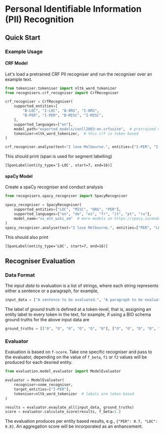 # Personal Identifiable Information (PII) Recognition

## Quick Start

### Example Usage
#### CRF Model
Let's load a pretrained CRF PII recogniser and run the recogniser over an example text.

```python
from tokeniser.tokeniser import nltk_word_tokenizer
from recognisers.crf_recogniser import CrfRecogniser

crf_recogniser = CrfRecogniser(
    supported_entities=[
        "B-LOC", "I-LOC", "B-ORG", "I-ORG",
        "B-PER", "I-PER", "B-MISC", "I-MISC",
    ],
    supported_languages=["en"],
    model_path="exported_models/conll2003-en.crfsuite",  # pretrained model
    tokenizer=nltk_word_tokenizer,  # this crf is token based
)

crf_recogniser.analyse(text="I love Melbourne.", entities=["I-PER", "I-LOC"])
```

This should print (span is used for segment labelling)
```console
[SpanLabel(entity_type='I-LOC', start=7, end=16)]
```


#### spaCy Model
Create a spaCy recogniser and conduct analysis

```python
from recognisers.spacy_recogniser import SpacyRecogniser

spacy_recogniser = SpacyRecogniser(
    supported_entities=["LOC", "MISC", "ORG", "PER"],
    supported_languages=["en", "de", "es", "fr", "it", "pt", "ru"],
    model_name="xx_ent_wiki_sm"  # more models on https://spacy.io/models
)
spacy_recogniser.analyse(text="I love Melbourne.", entities=["PER", "LOC"])
```

This should also print
```console
[SpanLabel(entity_type='LOC', start=7, end=16)]
```


## Recogniser Evaluation
### Data Format
The *input data* to evaluation is a list of strings, where each string represents either a sentence or a paragraph, for example,
```python
input_data = ["A sentence to be evaluated.", "A paragraph to be evaluated."]
```

The label of *ground truth* is defined at a token-level, that is, assigning an entity label to every token in the text, for example, if using a BIO schema ground truths for the above input data are
```python
ground_truths = [["O", "O", "O", "O", "O", "O"], ["O", "O", "O", "O", "O", "O"]]
```

### Evaluator
Evaluation is based on `f-score`. Take one specific recogniser and pass to the evaluator, depending on the value of `f_beta`, `f1` or `f2` values will be produced for each desried entity.
```python
from evaluation.model_evaluator import ModelEvaluator

evaluator = ModelEvaluator(
    recogniser=some_recogniser,
    target_entities=["I-PER"],
    tokeniser=nltk_word_tokenizer  # labels are token based
)

results = evaluator.evaulate_all(input_data, ground_truths)
score = evaluator.calculate_score(results, f_beta=1.)
```
The evaluation produces per entity based results, e.g., `{"PER": 0.7, "LOC": 0.8}`. An aggregation score will be incorporated as an enhancement.